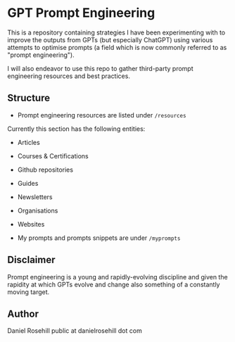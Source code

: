# GPT Prompt Engineering 

This is a repository containing strategies I have been experimenting with to improve the outputs from GPTs (but especially ChatGPT) using various attempts to optimise prompts (a field which is now commonly referred to as "prompt engineering").

I will also endeavor to use this repo to gather third-party prompt engineering resources and best practices. 

## Structure

- Prompt engineering resources are listed under `/resources`

Currently this section has the following entities:

- Articles
- Courses & Certifications
- Github repositories
- Guides
- Newsletters
- Organisations
- Websites

- My prompts and prompts snippets are under `/myprompts`


## Disclaimer

Prompt engineering is a young and rapidly-evolving discipline and given the rapidity at which GPTs evolve and change also something of a constantly moving target. 

## Author

Daniel Rosehill
public at danielrosehill dot com
